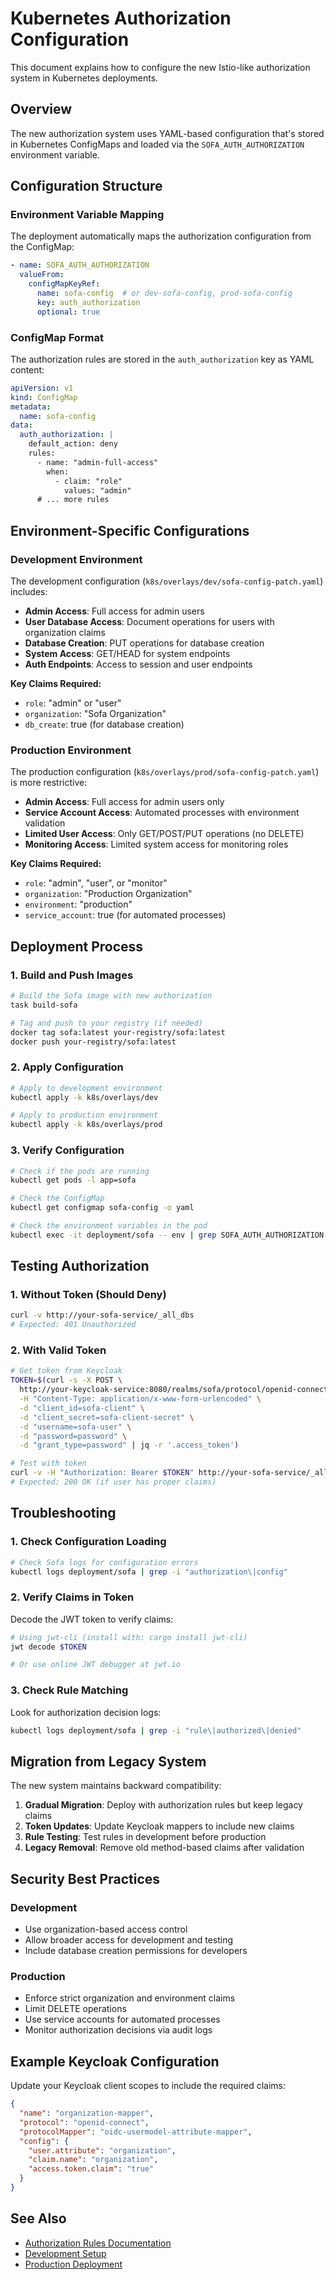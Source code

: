 # Kubernetes Authorization Configuration

This document explains how to configure the new Istio-like authorization system in Kubernetes deployments.

## Overview

The new authorization system uses YAML-based configuration that's stored in Kubernetes ConfigMaps and loaded via the `SOFA_AUTH_AUTHORIZATION` environment variable.

## Configuration Structure

### Environment Variable Mapping

The deployment automatically maps the authorization configuration from the ConfigMap:

```yaml
- name: SOFA_AUTH_AUTHORIZATION
  valueFrom:
    configMapKeyRef:
      name: sofa-config  # or dev-sofa-config, prod-sofa-config
      key: auth_authorization
      optional: true
```

### ConfigMap Format

The authorization rules are stored in the `auth_authorization` key as YAML content:

```yaml
apiVersion: v1
kind: ConfigMap
metadata:
  name: sofa-config
data:
  auth_authorization: |
    default_action: deny
    rules:
      - name: "admin-full-access"
        when:
          - claim: "role"
            values: "admin"
      # ... more rules
```

## Environment-Specific Configurations

### Development Environment

The development configuration (`k8s/overlays/dev/sofa-config-patch.yaml`) includes:

- **Admin Access**: Full access for admin users
- **User Database Access**: Document operations for users with organization claims
- **Database Creation**: PUT operations for database creation
- **System Access**: GET/HEAD for system endpoints
- **Auth Endpoints**: Access to session and user endpoints

**Key Claims Required:**
- `role`: "admin" or "user"
- `organization`: "Sofa Organization"
- `db_create`: true (for database creation)

### Production Environment

The production configuration (`k8s/overlays/prod/sofa-config-patch.yaml`) is more restrictive:

- **Admin Access**: Full access for admin users only
- **Service Account Access**: Automated processes with environment validation
- **Limited User Access**: Only GET/POST/PUT operations (no DELETE)
- **Monitoring Access**: Limited system access for monitoring roles

**Key Claims Required:**
- `role`: "admin", "user", or "monitor"
- `organization`: "Production Organization"
- `environment`: "production"
- `service_account`: true (for automated processes)

## Deployment Process

### 1. Build and Push Images

```bash
# Build the Sofa image with new authorization
task build-sofa

# Tag and push to your registry (if needed)
docker tag sofa:latest your-registry/sofa:latest
docker push your-registry/sofa:latest
```

### 2. Apply Configuration

```bash
# Apply to development environment
kubectl apply -k k8s/overlays/dev

# Apply to production environment
kubectl apply -k k8s/overlays/prod
```

### 3. Verify Configuration

```bash
# Check if the pods are running
kubectl get pods -l app=sofa

# Check the ConfigMap
kubectl get configmap sofa-config -o yaml

# Check the environment variables in the pod
kubectl exec -it deployment/sofa -- env | grep SOFA_AUTH_AUTHORIZATION
```

## Testing Authorization

### 1. Without Token (Should Deny)

```bash
curl -v http://your-sofa-service/_all_dbs
# Expected: 401 Unauthorized
```

### 2. With Valid Token

```bash
# Get token from Keycloak
TOKEN=$(curl -s -X POST \
  http://your-keycloak-service:8080/realms/sofa/protocol/openid-connect/token \
  -H "Content-Type: application/x-www-form-urlencoded" \
  -d "client_id=sofa-client" \
  -d "client_secret=sofa-client-secret" \
  -d "username=sofa-user" \
  -d "password=password" \
  -d "grant_type=password" | jq -r '.access_token')

# Test with token
curl -v -H "Authorization: Bearer $TOKEN" http://your-sofa-service/_all_dbs
# Expected: 200 OK (if user has proper claims)
```

## Troubleshooting

### 1. Check Configuration Loading

```bash
# Check Sofa logs for configuration errors
kubectl logs deployment/sofa | grep -i "authorization\|config"
```

### 2. Verify Claims in Token

Decode the JWT token to verify claims:

```bash
# Using jwt-cli (install with: cargo install jwt-cli)
jwt decode $TOKEN

# Or use online JWT debugger at jwt.io
```

### 3. Check Rule Matching

Look for authorization decision logs:

```bash
kubectl logs deployment/sofa | grep -i "rule\|authorized\|denied"
```

## Migration from Legacy System

The new system maintains backward compatibility:

1. **Gradual Migration**: Deploy with authorization rules but keep legacy claims
2. **Token Updates**: Update Keycloak mappers to include new claims
3. **Rule Testing**: Test rules in development before production
4. **Legacy Removal**: Remove old method-based claims after validation

## Security Best Practices

### Development
- Use organization-based access control
- Allow broader access for development and testing
- Include database creation permissions for developers

### Production
- Enforce strict organization and environment claims
- Limit DELETE operations
- Use service accounts for automated processes
- Monitor authorization decisions via audit logs

## Example Keycloak Configuration

Update your Keycloak client scopes to include the required claims:

```json
{
  "name": "organization-mapper",
  "protocol": "openid-connect",
  "protocolMapper": "oidc-usermodel-attribute-mapper",
  "config": {
    "user.attribute": "organization",
    "claim.name": "organization",
    "access.token.claim": "true"
  }
}
```

## See Also

- [Authorization Rules Documentation](./AUTHORIZATION.md)
- [Development Setup](./DEVELOPMENT.md)
- [Production Deployment](./PRODUCTION.md) 